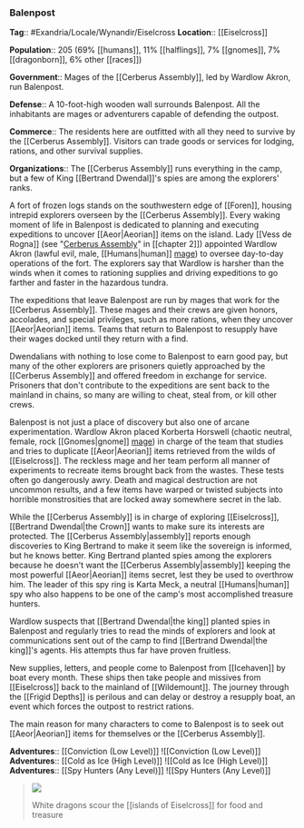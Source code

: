 ### Balenpost
**Tag**:: #Exandria/Locale/Wynandir/Eiselcross
**Location**:: [[Eiselcross]]

**Population**:: 205 (69% [[humans]], 11% [[halflings]], 7% [[gnomes]], 7% [[dragonborn]], 6% other [[races]])

**Government**:: Mages of the [[Cerberus Assembly]], led by Wardlow Akron, run Balenpost.

**Defense**:: A 10-foot-high wooden wall surrounds Balenpost. All the inhabitants are mages or adventurers capable of defending the outpost.

**Commerce**:: The residents here are outfitted with all they need to survive by the [[Cerberus Assembly]]. Visitors can trade goods or services for lodging, rations, and other survival supplies.

**Organizations**:: The [[Cerberus Assembly]] runs everything in the camp, but a few of King [[Bertrand Dwendal]]'s spies are among the explorers' ranks.

A fort of frozen logs stands on the southwestern edge of [[Foren]], housing intrepid explorers overseen by the [[Cerberus Assembly]]. Every waking moment of life in Balenpost is dedicated to planning and executing expeditions to uncover [[Aeor|Aeorian]] items on the island. Lady [[Vess de Rogna]] (see "[Cerberus Assembly](https://www.dndbeyond.com/sources/egtw/factions-and-societies#CerberusAssembly "[[Cerberus Assembly]]")" in [[chapter 2]]) appointed Wardlow Akron (lawful evil, male, [[Humans|human]] [mage](https://www.dndbeyond.com/monsters/mage)) to oversee day-to-day operations of the fort. The explorers say that Wardlow is harsher than the winds when it comes to rationing supplies and driving expeditions to go farther and faster in the hazardous tundra.

The expeditions that leave Balenpost are run by mages that work for the [[Cerberus Assembly]]. These mages and their crews are given honors, accolades, and special privileges, such as more rations, when they uncover [[Aeor|Aeorian]] items. Teams that return to Balenpost to resupply have their wages docked until they return with a find.

Dwendalians with nothing to lose come to Balenpost to earn good pay, but many of the other explorers are prisoners quietly approached by the [[Cerberus Assembly]] and offered freedom in exchange for service. Prisoners that don't contribute to the expeditions are sent back to the mainland in chains, so many are willing to cheat, steal from, or kill other crews.

Balenpost is not just a place of discovery but also one of arcane experimentation. Wardlow Akron placed Korberta Horswell (chaotic neutral, female, rock [[Gnomes|gnome]] [mage](https://www.dndbeyond.com/monsters/mage)) in charge of the team that studies and tries to duplicate [[Aeor|Aeorian]] items retrieved from the wilds of [[Eiselcross]]. The reckless mage and her team perform all manner of experiments to recreate items brought back from the wastes. These tests often go dangerously awry. Death and magical destruction are not uncommon results, and a few items have warped or twisted subjects into horrible monstrosities that are locked away somewhere secret in the lab.

While the [[Cerberus Assembly]] is in charge of exploring [[Eiselcross]], [[Bertrand Dwendal|the Crown]] wants to make sure its interests are protected. The [[Cerberus Assembly|assembly]] reports enough discoveries to King Bertrand to make it seem like the sovereign is informed, but he knows better. King Bertrand planted spies among the explorers because he doesn't want the [[Cerberus Assembly|assembly]] keeping the most powerful [[Aeor|Aeorian]] items secret, lest they be used to overthrow him. The leader of this spy ring is Karta Meck, a neutral [[Humans|human]] spy who also happens to be one of the camp's most accomplished treasure hunters.

Wardlow suspects that [[Bertrand Dwendal|the king]] planted spies in Balenpost and regularly tries to read the minds of explorers and look at communications sent out of the camp to find [[Bertrand Dwendal|the king]]'s agents. His attempts thus far have proven fruitless.

New supplies, letters, and people come to Balenpost from [[Icehaven]] by boat every month. These ships then take people and missives from [[Eiselcross]] back to the mainland of [[Wildemount]]. The journey through the [[Frigid Depths]] is perilous and can delay or destroy a resupply boat, an event which forces the outpost to restrict rations.

The main reason for many characters to come to Balenpost is to seek out [[Aeor|Aeorian]] items for themselves or the [[Cerberus Assembly]].

**Adventures**:: [[Conviction (Low Level)]]
![[Conviction (Low Level)]]
**Adventures**:: [[Cold as Ice (High Level)]]
![[Cold as Ice (High Level)]]
**Adventures**:: [[Spy Hunters (Any Level)]]
![[Spy Hunters (Any Level)]]
> ![](https://media.dndbeyond.com/compendium-images/egtw/yDOyqyOocErRgYJK/03-18.png)
> 
> White dragons scour the [[islands of Eiselcross]] for food and treasure